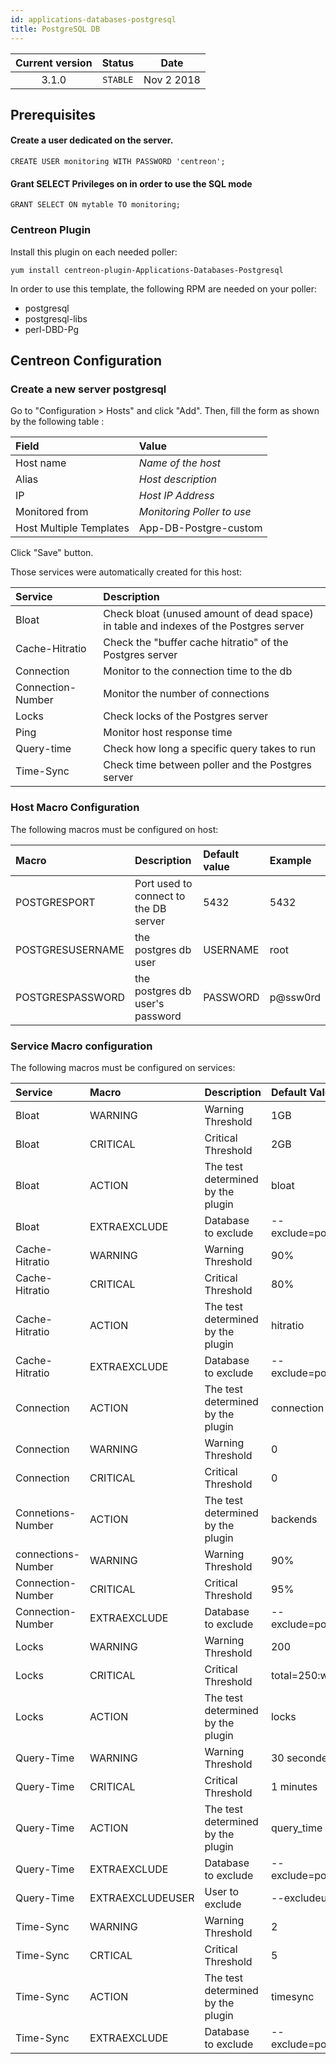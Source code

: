 ```yaml
---
id: applications-databases-postgresql
title: PostgreSQL DB
---
```


| Current version | Status | Date |
| :-: | :-: | :-: |
| 3.1.0 | `STABLE` | Nov  2 2018 |

## Prerequisites

#### Create a user dedicated on the server.

    CREATE USER monitoring WITH PASSWORD 'centreon';

#### Grant SELECT Privileges on in order to use the SQL mode

    GRANT SELECT ON mytable TO monitoring;

### Centreon Plugin

Install this plugin on each needed poller:

``` shell
yum install centreon-plugin-Applications-Databases-Postgresql
```

In order to use this template, the following RPM are needed on your poller:

  - postgresql
  - postgresql-libs
  - perl-DBD-Pg

## Centreon Configuration

### Create a new server postgresql

Go to "Configuration \> Hosts" and click "Add". Then, fill the form as shown by
the following table :

| Field                   | Value                      |
| :---------------------- | :------------------------- |
| Host name               | *Name of the host*         |
| Alias                   | *Host description*         |
| IP                      | *Host IP Address*          |
| Monitored from          | *Monitoring Poller to use* |
| Host Multiple Templates | App-DB-Postgre-custom      |

Click "Save" button.

Those services were automatically created for this host:

| Service           | Description                                                                           |
| :---------------- | :------------------------------------------------------------------------------------ |
| Bloat             | Check bloat (unused amount of dead space) in table and indexes of the Postgres server |
| Cache-Hitratio    | Check the "buffer cache hitratio" of the Postgres server                              |
| Connection        | Monitor to the connection time to the db                                              |
| Connection-Number | Monitor the number of connections                                                     |
| Locks             | Check locks of the Postgres server                                                    |
| Ping              | Monitor host response time                                                            |
| Query-time        | Check how long a specific query takes to run                                          |
| Time-Sync         | Check time between poller and the Postgres server                                     |

### Host Macro Configuration

The following macros must be configured on host:

| Macro            | Description                           | Default value | Example  |
| :--------------- | :------------------------------------ | :------------ | :------- |
| POSTGRESPORT     | Port used to connect to the DB server | 5432          | 5432     |
| POSTGRESUSERNAME | the postgres db user                  | USERNAME      | root     |
| POSTGRESPASSWORD | the postgres db user's password       | PASSWORD      | p@ssw0rd |

### Service Macro configuration

The following macros must be configured on services:

| Service            | Macro            | Description                       | Default Value                           | Example                         |
| :----------------- | :--------------- | :-------------------------------- | :-------------------------------------- | :------------------------------ |
| Bloat              | WARNING          | Warning Threshold                 | 1GB                                     | 1GB                             |
| Bloat              | CRITICAL         | Critical Threshold                | 2GB                                     | 2GB                             |
| Bloat              | ACTION           | The test determined by the plugin | bloat                                   |                                 |
| Bloat              | EXTRAEXCLUDE     | Database to exclude               | \--exclude=postgres,template0,template1 |                                 |
| Cache-Hitratio     | WARNING          | Warning Threshold                 | 90%                                     | 90%                             |
| Cache-Hitratio     | CRITICAL         | Critical Threshold                | 80%                                     | 80%                             |
| Cache-Hitratio     | ACTION           | The test determined by the plugin | hitratio                                |                                 |
| Cache-Hitratio     | EXTRAEXCLUDE     | Database to exclude               | \--exclude=postgres,template0,template1 |                                 |
| Connection         | ACTION           | The test determined by the plugin | connection                              |                                 |
| Connection         | WARNING          | Warning Threshold                 | 0                                       | 0                               |
| Connection         | CRITICAL         | Critical Threshold                | 0                                       | 0                               |
| Connetions-Number  | ACTION           | The test determined by the plugin | backends                                |                                 |
| connections-Number | WARNING          | Warning Threshold                 | 90%                                     | 90%                             |
| Connection-Number  | CRITICAL         | Critical Threshold                | 95%                                     | 95%                             |
| Connection-Number  | EXTRAEXCLUDE     | Database to exclude               | \--exclude=postgres,template0,template1 |                                 |
| Locks              | WARNING          | Warning Threshold                 | 200                                     | 200                             |
| Locks              | CRITICAL         | Critical Threshold                | total=250:waiting=5:exclusive=20        | total=250:waiting=5:exclusive=2 |
| Locks              | ACTION           | The test determined by the plugin | locks                                   |                                 |
| Query-Time         | WARNING          | Warning Threshold                 | 30 secondes                             | 30 secondes                     |
| Query-Time         | CRITICAL         | Critical Threshold                | 1 minutes                               | 1 minutes                       |
| Query-Time         | ACTION           | The test determined by the plugin | query\_time                             |                                 |
| Query-Time         | EXTRAEXCLUDE     | Database to exclude               | \--exclude=postgres,template0,template1 |                                 |
| Query-Time         | EXTRAEXCLUDEUSER | User to exclude                   | \--excludeuser=postgres                 |                                 |
| Time-Sync          | WARNING          | Warning Threshold                 | 2                                       | 2                               |
| Time-Sync          | CRTICAL          | Critical Threshold                | 5                                       | 5                               |
| Time-Sync          | ACTION           | The test determined by the plugin | timesync                                |                                 |
| Time-Sync          | EXTRAEXCLUDE     | Database to exclude               | \--exclude=postgres,template0,template1 |                                 |


